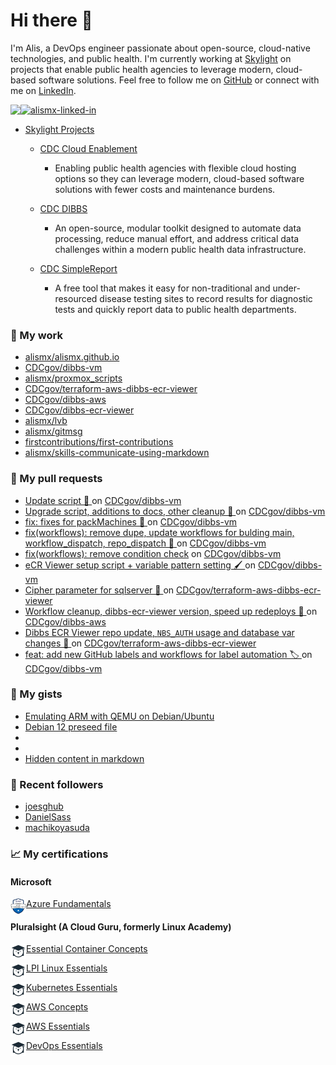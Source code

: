 # Hi there 👋 

I'm Alis, a DevOps engineer passionate about open-source, cloud-native technologies, and public health. I'm currently working at [Skylight](https://skylight.digital) on projects that enable public health agencies to leverage modern, cloud-based software solutions. Feel free to follow me on [GitHub](https://github.com/alismx) or connect with me on [LinkedIn](https://www.linkedin.com/in/alismx). 

[<img align="left" href="https://github.com/alismx" src="https://img.shields.io/badge/GitHub-181717.svg?style=for-the-badge&logo=GitHub&logoColor=white" />](https://github.com/alismx)

[<img alt="alismx-linked-in" src="https://img.shields.io/badge/linkedin-%230077B5.svg?&style=for-the-badge&logo=linkedin&logoColor=white" />](https://www.linkedin.com/in/alismx)<br>

- [Skylight Projects](https://skylight.digital/work/team-member/alis-akers/)

  - [CDC Cloud Enablement](https://skylight.digital/work/experience/cdc-dibbs-cloud-enablement/)
    - Enabling public health agencies with flexible cloud hosting options so they can leverage modern, cloud-based software solutions with fewer costs and maintenance burdens.

  - [CDC DIBBS](https://skylight.digital/work/experience/cdc-dibbs/)
    - An open-source, modular toolkit designed to automate data processing, reduce manual effort, and address critical data challenges within a modern public health data infrastructure.

  - [CDC SimpleReport](https://skylight.digital/work/experience/cdc-simplereport/)
    - A free tool that makes it easy for non-traditional and under-resourced disease testing sites to record results for diagnostic tests and quickly report data to public health departments.

### 🚀 My work

- [alismx/alismx.github.io](https://github.com/alismx/alismx.github.io)
- [CDCgov/dibbs-vm](https://github.com/CDCgov/dibbs-vm)
- [alismx/proxmox_scripts](https://github.com/alismx/proxmox_scripts)
- [CDCgov/terraform-aws-dibbs-ecr-viewer](https://github.com/CDCgov/terraform-aws-dibbs-ecr-viewer)
- [CDCgov/dibbs-aws](https://github.com/CDCgov/dibbs-aws)
- [CDCgov/dibbs-ecr-viewer](https://github.com/CDCgov/dibbs-ecr-viewer)
- [alismx/lvb](https://github.com/alismx/lvb)
- [alismx/gitmsg](https://github.com/alismx/gitmsg)
- [firstcontributions/first-contributions](https://github.com/firstcontributions/first-contributions)
- [alismx/skills-communicate-using-markdown](https://github.com/alismx/skills-communicate-using-markdown)

### 🌱 My pull requests

- [Update script 💠 ](https://github.com/CDCgov/dibbs-vm/pull/59) on [CDCgov/dibbs-vm](https://github.com/CDCgov/dibbs-vm)
- [Upgrade script, additions to docs, other cleanup 🍬 ](https://github.com/CDCgov/dibbs-vm/pull/58) on [CDCgov/dibbs-vm](https://github.com/CDCgov/dibbs-vm)
- [fix: fixes for packMachines 🤖 ](https://github.com/CDCgov/dibbs-vm/pull/57) on [CDCgov/dibbs-vm](https://github.com/CDCgov/dibbs-vm)
- [fix(workflows): remove dupe, update workflows for bulding main, workflow_dispatch, repo_dispatch 🥟 ](https://github.com/CDCgov/dibbs-vm/pull/56) on [CDCgov/dibbs-vm](https://github.com/CDCgov/dibbs-vm)
- [fix(workflows): remove condition check](https://github.com/CDCgov/dibbs-vm/pull/55) on [CDCgov/dibbs-vm](https://github.com/CDCgov/dibbs-vm)
- [eCR Viewer setup script &#43; variable pattern setting 🖌️ ](https://github.com/CDCgov/dibbs-vm/pull/51) on [CDCgov/dibbs-vm](https://github.com/CDCgov/dibbs-vm)
- [Cipher parameter for sqlserver 🔏 ](https://github.com/CDCgov/terraform-aws-dibbs-ecr-viewer/pull/23) on [CDCgov/terraform-aws-dibbs-ecr-viewer](https://github.com/CDCgov/terraform-aws-dibbs-ecr-viewer)
- [Workflow cleanup, dibbs-ecr-viewer version, speed up redeploys 💨 ](https://github.com/CDCgov/dibbs-aws/pull/51) on [CDCgov/dibbs-aws](https://github.com/CDCgov/dibbs-aws)
- [Dibbs ECR Viewer repo update, `NBS_AUTH` usage and database var changes 🎊 ](https://github.com/CDCgov/terraform-aws-dibbs-ecr-viewer/pull/20) on [CDCgov/terraform-aws-dibbs-ecr-viewer](https://github.com/CDCgov/terraform-aws-dibbs-ecr-viewer)
- [feat: add new GitHub labels and workflows for label automation 🏷️ ](https://github.com/CDCgov/dibbs-vm/pull/46) on [CDCgov/dibbs-vm](https://github.com/CDCgov/dibbs-vm)

### 📓 My gists

- [Emulating ARM with QEMU on Debian/Ubuntu](https://gist.github.com/3107fdd62a87607d7cc7b1368d84fc52)
- [Debian 12 preseed file](https://gist.github.com/717776684587d3467b8c3980d2cba4e3)
- [](https://gist.github.com/eb554c67c7013b27c0e16461c3321df9)
- [](https://gist.github.com/a8c473968f0d87c0532944017f844363)
- [Hidden content in markdown](https://gist.github.com/cffeb79c933f98279c46906f390fd3a0)

### 👯 Recent followers

- [joesghub](https://github.com/joesghub)
- [DanielSass](https://github.com/DanielSass)
- [machikoyasuda](https://github.com/machikoyasuda)

### 📈 My certifications

#### Microsoft

[<img align="left" alt="azure-fundamentals" width="25" src="./assets/azurefundamentals.png" />Azure Fundamentals](https://www.credly.com/badges/460c0273-ed19-4f0c-8d38-4ee994dfeb22/public_url)

#### Pluralsight (A Cloud Guru, formerly Linux Academy)

[<img align="left" alt="Essential-Container-Concepts" width="25" src="./assets/linuxacademy.jpeg" />Essential Container Concepts](https://app.pluralsight.com/profile/alismx)

[<img align="left" alt="LPI-Linux-Essentials" width="25" src="./assets/linuxacademy.jpeg" />LPI Linux Essentials](https://app.pluralsight.com/profile/alismx)

[<img align="left" alt="Kubernetes-Essentials" width="25" src="./assets/linuxacademy.jpeg" />Kubernetes Essentials](https://app.pluralsight.com/profile/alismx)

[<img align="left" alt="AWS-Concepts" width="25" src="./assets/linuxacademy.jpeg" />AWS Concepts](https://app.pluralsight.com/profile/alismx)

[<img align="left" alt="AWS-Essentials" width="25" src="./assets/linuxacademy.jpeg" />AWS Essentials](https://app.pluralsight.com/profile/alismx)

[<img align="left" alt="DevOps-Essentials" width="25" src="./assets/linuxacademy.jpeg" />DevOps Essentials](https://app.pluralsight.com/profile/alismx)
